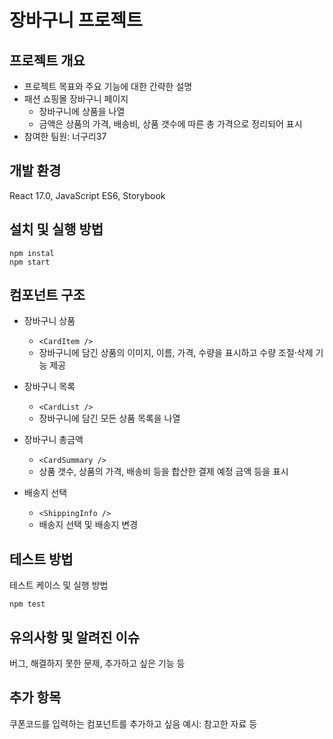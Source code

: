 # 장바구니 프로젝트

## 프로젝트 개요

- 프로젝트 목표와 주요 기능에 대한 간략한 설명
- 패션 쇼핑몰 장바구니 페이지
  - 장바구니에 상품을 나열
  - 금액은 상품의 가격, 배송비, 상품 갯수에 따른 총 가격으로 정리되어 표시
- 참여한 팀원: 너구리37

## 개발 환경

React 17.0, JavaScript ES6, Storybook

## 설치 및 실행 방법

```
npm instal
npm start
```

## 컴포넌트 구조
- 장바구니 상품
  - `<CardItem />`
  - 장바구니에 담긴 상품의 이미지, 이름, 가격, 수량을 표시하고 수량 조절·삭제 기능 제공

- 장바구니 목록
  - `<CardList />`
  - 장바구니에 담긴 모든 상품 목록을 나열

- 장바구니 총금액
  - `<CardSummary />`
  - 상품 갯수, 상품의 가격, 배송비 등을 합산한 결제 예정 금액 등을 표시

- 배송지 선택
  - `<ShippingInfo />`
  - 배송지 선택 및 배송지 변경

## 테스트 방법

테스트 케이스 및 실행 방법

```
npm test
```

## 유의사항 및 알려진 이슈

버그, 해결하지 못한 문제, 추가하고 싶은 기능 등

## 추가 항목

쿠폰코드를 입력하는 컴포넌트를 추가하고 싶음
예시: 참고한 자료 등
